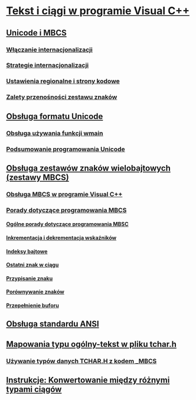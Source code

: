 # [Tekst i ciągi w programie Visual C++](text-and-strings-in-visual-cpp.md)
## [Unicode i MBCS](unicode-and-mbcs.md)
### [Włączanie internacjonalizacji](international-enabling.md)
### [Strategie internacjonalizacji](internationalization-strategies.md)
### [Ustawienia regionalne i strony kodowe](locales-and-code-pages.md)
### [Zalety przenośności zestawu znaków](benefits-of-character-set-portability.md)
## [Obsługa formatu Unicode](support-for-unicode.md)
### [Obsługa używania funkcji wmain](support-for-using-wmain.md)
### [Podsumowanie programowania Unicode](unicode-programming-summary.md)
## [Obsługa zestawów znaków wielobajtowych (zestawy MBCS)](support-for-multibyte-character-sets-mbcss.md)
### [Obsługa MBCS w programie Visual C++](mbcs-support-in-visual-cpp.md)
### [Porady dotyczące programowania MBCS](mbcs-programming-tips.md)
#### [Ogólne porady dotyczące programowania MBSC](general-mbcs-programming-advice.md)
#### [Inkrementacja i dekrementacja wskaźników](incrementing-and-decrementing-pointers.md)
#### [Indeksy bajtowe](byte-indices.md)
#### [Ostatni znak w ciągu](last-character-in-a-string.md)
#### [Przypisanie znaku](character-assignment.md)
#### [Porównywanie znaków](character-comparison.md)
#### [Przepełnienie buforu](buffer-overflow.md)
## [Obsługa standardu ANSI](support-for-ansi.md)
## [Mapowania typu ogólny-tekst w pliku tchar.h](generic-text-mappings-in-tchar-h.md)
### [Używanie typów danych TCHAR.H z kodem _MBCS](using-tchar-h-data-types-with-mbcs-code.md)
## [Instrukcje: Konwertowanie między różnymi typami ciągów](how-to-convert-between-various-string-types.md)
